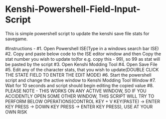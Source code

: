 # Kenshi-Powershell-Field-Input-Script
This is simple powershell script to update the kenshi save file stats for savegame.


#Instructions -
#1. Open Powershell ISE(Type in a windows search bar ISE)
#2. Copy and paste below code to the ISE editor window and then Copy the stat number you wish to update to(for e.g. copy this - 99), so 99 as stat will be pasted by the script
#3. Open Kenshi Modding Tool
#4. Open Save File
#5. Edit any of the character stats, that you wish to update(DOUBLE CLICK THE STATE FIELD TO ENTER THE EDIT MODE)
#6. Start the powershell script and change the active window to Kenshi Modding Tool Window
#7. Wait for 10 seconds and script should begin editing the copied value
#8. PLEASE NOTE - THIS WORKS ON ANY ACTIVE WINDOW, SO IF YOU ACCIDENTLY OPEN SOME OTHER WINDOW, THIS SCRIPT WILL TRY TO PERFORM BELOW OPERATIONS(CONTROL KEY + V KEY(PASTE) -> ENTER KEY PRESS -> DOWN KEY PRESS -> ENTER KEY PRESS), USE AT YOUR OWN RISK

